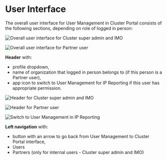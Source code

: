 # User Interface

The overall user interface for User Management in Cluster Portal consists of the following sections, depending on role of logged in person:

![Overall user interface for Cluster super admin and IMO](https://lh5.googleusercontent.com/qHzi7rFx9DoHpvFN2bjNVrWuMAkwvgyJiHfmwRNpcO4aDPwDLMOgmew17vJbQ32Zpo7wmjC4kgNY9Nhetuks4frxRqWNWK59risn5GbkIh25mIp2HJgGSH59z5y6YCbjrSjePRkv)

![Overall user interface for Partner user](https://lh4.googleusercontent.com/pzgdI-4rd5CChy54vpkPJEjwLjDyt-GMzQSa7mwPUw1uq7_DFOk-Xn9bgOREFq-FiMpaStWx1CsBJtxVsO6srbHqdgFa7dLgdLjhF-P2H7cfiixvWDQzTOz3oARmA_AgR9q4A4wt)

**Header** with:

* profile dropdown,
* name of organization that logged in person belongs to \(if this person is a Partner user\),
* app icon to switch to User Management for IP Reporting if this user has appropriate permission.

![Header for Cluster super admin and IMO](https://lh4.googleusercontent.com/fFmRQsjpM_tFd6Bio4afZhlY-R0CACMgS4vFtrjnI2VoAwBpevGCsjU0SHAOoOOyySrujiMUCjnRbLEEODlC8YAd4U6hbkkDIp9EBYbxeHDQ7rD6o14YKHgP9N0Z-daaTBaYfMH4)

![Header for Partner user](https://lh6.googleusercontent.com/x1ryWGu6nQz9ZvO6utG6j3mag3iwZX0HvaNv8umZ6_hrF98S8uGDQhF13v_GBSD8yfgn215HDQts4klXXNNZULwGGrdhPReIrRvqT7oZZEZZTc7hKRCPgwU7Ja1Kv4MpukGx9m5q)

![Switch to User Management in IP Reporting](https://lh4.googleusercontent.com/YBmRMjHI77j1X_3lViv3ekvZg8HMp52vwdhrRwAz2JES5am3cugVz7c2-3bDDE761_CqWrOLKce1-QhxeMEGEk0mXxhnmsxS5U_ZV-ZWKrQ40FMz2XERB-zeRXn38R2lJM5hcF3-)

**Left navigation** with:

* button with an arrow to go back from User Management to Cluster Portal interface,
* Users
* Partners \(only for internal users - Cluster super admin and IMO\) 

  


